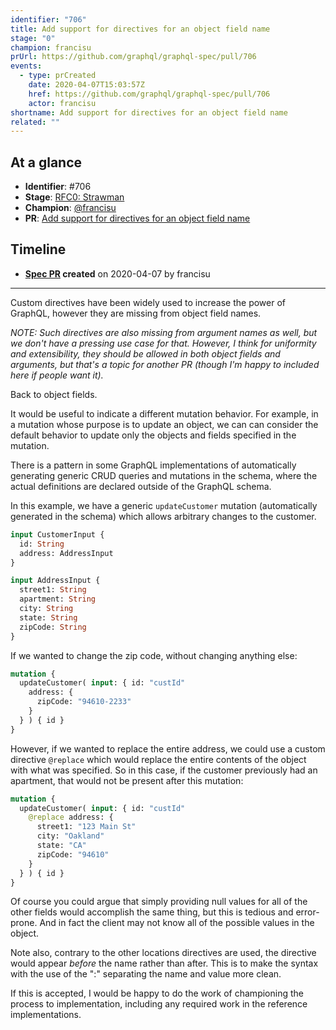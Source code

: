 ```yaml
---
identifier: "706"
title: Add support for directives for an object field name
stage: "0"
champion: francisu
prUrl: https://github.com/graphql/graphql-spec/pull/706
events:
  - type: prCreated
    date: 2020-04-07T15:03:57Z
    href: https://github.com/graphql/graphql-spec/pull/706
    actor: francisu
shortname: Add support for directives for an object field name
related: ""
---
```


## At a glance

- **Identifier**: #706
- **Stage**: [RFC0: Strawman](https://github.com/graphql/graphql-spec/blob/main/CONTRIBUTING.md#stage-0-strawman)
- **Champion**: [@francisu](https://github.com/francisu)
- **PR**: [Add support for directives for an object field name](https://github.com/graphql/graphql-spec/pull/706)

<!-- BEGIN_CUSTOM_TEXT -->



<!-- END_CUSTOM_TEXT -->

## Timeline

- **[Spec PR](https://github.com/graphql/graphql-spec/pull/706) created** on 2020-04-07 by francisu

<!-- VERBATIM -->

---

Custom directives have been widely used to increase the power of GraphQL, however they are missing from object field names.

_NOTE: Such directives are also missing from argument names as well, but we don't have a pressing use case for that. However, I think for uniformity and extensibility, they should be allowed in both object fields and arguments, but that's a topic for another PR (though I'm happy to included here if people want it)._

Back to object fields.

It would be useful to indicate a different mutation behavior. For example, in a mutation whose purpose is to update an object, we can can consider the default behavior to update only the objects and fields specified in the mutation.

There is a pattern in some GraphQL implementations of automatically generating generic CRUD queries and mutations in the schema, where the actual definitions are declared outside of the GraphQL schema. 

In this example, we have a generic `updateCustomer` mutation (automatically generated in the schema) which allows arbitrary changes to the customer. 

```graphql
input CustomerInput {
  id: String
  address: AddressInput
}

input AddressInput {
  street1: String
  apartment: String
  city: String
  state: String
  zipCode: String
}

```

If we wanted to change the zip code, without changing anything else:

```graphql
mutation { 
  updateCustomer( input: { id: "custId"
    address: { 
      zipCode: "94610-2233" 
    } 
  } ) { id }
}
```

However, if we wanted to replace the entire address, we could use a custom directive `@replace` which would replace the entire contents of the object with what was specified. So in this case, if the customer previously had an apartment, that would not be present after this mutation:

```graphql
mutation { 
  updateCustomer( input: { id: "custId"
    @replace address: { 
      street1: "123 Main St"
      city: "Oakland"
      state: "CA"
      zipCode: "94610"
    } 
  } ) { id }
}
```

Of course you could argue that simply providing null values for all of the other fields would accomplish the same thing, but this is tedious and error-prone. And in fact the client may not know all of the possible values in the object.

Note also, contrary to the other locations directives are used, the directive would appear _before_ the name rather than after. This is to make the syntax with the use of the ":" separating the name and value more clean.

If this is accepted, I would be happy to do the work of championing the process to implementation, including any required work in the reference implementations.
